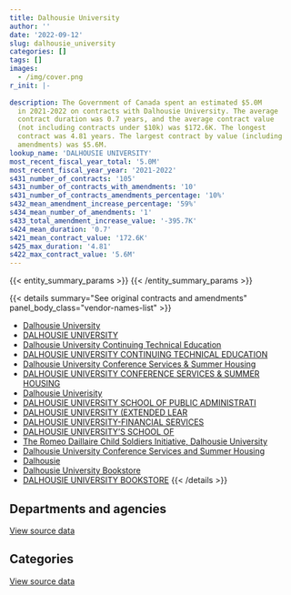 ```yaml
---
title: Dalhousie University
author: ''
date: '2022-09-12'
slug: dalhousie_university
categories: []
tags: []
images:
  - /img/cover.png
r_init: |-
  
description: The Government of Canada spent an estimated $5.0M
  in 2021-2022 on contracts with Dalhousie University. The average
  contract duration was 0.7 years, and the average contract value
  (not including contracts under $10k) was $172.6K. The longest
  contract was 4.81 years. The largest contract by value (including
  amendments) was $5.6M.
lookup_name: 'DALHOUSIE UNIVERSITY'
most_recent_fiscal_year_total: '5.0M'
most_recent_fiscal_year_year: '2021-2022'
s431_number_of_contracts: '105'
s431_number_of_contracts_with_amendments: '10'
s431_number_of_contracts_amendments_percentage: '10%'
s432_mean_amendment_increase_percentage: '59%'
s434_mean_number_of_amendments: '1'
s433_total_amendment_increase_value: '-395.7K'
s424_mean_duration: '0.7'
s421_mean_contract_value: '172.6K'
s425_max_duration: '4.81'
s422_max_contract_value: '5.6M'
---
```


<script src="/rmarkdown-libs/htmlwidgets/htmlwidgets.js"></script>
<link href="/rmarkdown-libs/datatables-css/datatables-crosstalk.css" rel="stylesheet" />
<script src="/rmarkdown-libs/datatables-binding/datatables.js"></script>
<script src="/rmarkdown-libs/jquery/jquery-3.6.0.min.js"></script>
<link href="/rmarkdown-libs/dt-core-bootstrap/css/dataTables.bootstrap.min.css" rel="stylesheet" />
<link href="/rmarkdown-libs/dt-core-bootstrap/css/dataTables.bootstrap.extra.css" rel="stylesheet" />
<script src="/rmarkdown-libs/dt-core-bootstrap/js/jquery.dataTables.min.js"></script>
<script src="/rmarkdown-libs/dt-core-bootstrap/js/dataTables.bootstrap.min.js"></script>
<link href="/rmarkdown-libs/crosstalk/css/crosstalk.min.css" rel="stylesheet" />
<script src="/rmarkdown-libs/crosstalk/js/crosstalk.min.js"></script>
<script src="/rmarkdown-libs/htmlwidgets/htmlwidgets.js"></script>
<link href="/rmarkdown-libs/datatables-css/datatables-crosstalk.css" rel="stylesheet" />
<script src="/rmarkdown-libs/datatables-binding/datatables.js"></script>
<script src="/rmarkdown-libs/jquery/jquery-3.6.0.min.js"></script>
<link href="/rmarkdown-libs/dt-core-bootstrap/css/dataTables.bootstrap.min.css" rel="stylesheet" />
<link href="/rmarkdown-libs/dt-core-bootstrap/css/dataTables.bootstrap.extra.css" rel="stylesheet" />
<script src="/rmarkdown-libs/dt-core-bootstrap/js/jquery.dataTables.min.js"></script>
<script src="/rmarkdown-libs/dt-core-bootstrap/js/dataTables.bootstrap.min.js"></script>
<link href="/rmarkdown-libs/crosstalk/css/crosstalk.min.css" rel="stylesheet" />
<script src="/rmarkdown-libs/crosstalk/js/crosstalk.min.js"></script>

{{< entity_summary_params >}}
{{< /entity_summary_params >}}

{{< details summary="See original contracts and amendments" panel_body_class="vendor-names-list" >}}
- [Dalhousie University](https://search.open.canada.ca/en/ct/?sort=contract_value_f%20desc&page=1&search_text=%22Dalhousie%20University%22)
- [DALHOUSIE UNIVERSITY](https://search.open.canada.ca/en/ct/?sort=contract_value_f%20desc&page=1&search_text=%22DALHOUSIE%20UNIVERSITY%22)
- [Dalhousie University Continuing Technical Education](https://search.open.canada.ca/en/ct/?sort=contract_value_f%20desc&page=1&search_text=%22Dalhousie%20University%20Continuing%20Technical%20Education%22)
- [DALHOUSIE UNIVERSITY CONTINUING TECHNICAL EDUCATION](https://search.open.canada.ca/en/ct/?sort=contract_value_f%20desc&page=1&search_text=%22DALHOUSIE%20UNIVERSITY%20CONTINUING%20TECHNICAL%20EDUCATION%22)
- [Dalhousie University Conference Services & Summer Housing](https://search.open.canada.ca/en/ct/?sort=contract_value_f%20desc&page=1&search_text=%22Dalhousie%20University%20Conference%20Services%20%26%20Summer%20Housing%22)
- [DALHOUSIE UNIVERSITY CONFERENCE SERVICES & SUMMER HOUSING](https://search.open.canada.ca/en/ct/?sort=contract_value_f%20desc&page=1&search_text=%22DALHOUSIE%20UNIVERSITY%20CONFERENCE%20SERVICES%20%26%20SUMMER%20HOUSING%22)
- [Dalhousie Univerisity](https://search.open.canada.ca/en/ct/?sort=contract_value_f%20desc&page=1&search_text=%22Dalhousie%20Univerisity%22)
- [DALHOUSIE UNIVERSITY SCHOOL OF PUBLIC ADMINISTRATI](https://search.open.canada.ca/en/ct/?sort=contract_value_f%20desc&page=1&search_text=%22DALHOUSIE%20UNIVERSITY%20SCHOOL%20OF%20PUBLIC%20ADMINISTRATI%22)
- [DALHOUSIE UNIVERSITY (EXTENDED LEAR](https://search.open.canada.ca/en/ct/?sort=contract_value_f%20desc&page=1&search_text=%22DALHOUSIE%20UNIVERSITY%20%28EXTENDED%20LEAR%22)
- [DALHOUSIE UNIVERSITY-FINANCIAL SERVICES](https://search.open.canada.ca/en/ct/?sort=contract_value_f%20desc&page=1&search_text=%22DALHOUSIE%20UNIVERSITY-FINANCIAL%20SERVICES%22)
- [DALHOUSIE UNIVERSITY’S SCHOOL OF](https://search.open.canada.ca/en/ct/?sort=contract_value_f%20desc&page=1&search_text=%22DALHOUSIE%20UNIVERSITY%27S%20SCHOOL%20OF%22)
- [The Romeo Daillaire Child Soldiers Initiative, Dalhousie University](https://search.open.canada.ca/en/ct/?sort=contract_value_f%20desc&page=1&search_text=%22The%20Romeo%20Daillaire%20Child%20Soldiers%20Initiative%2c%20Dalhousie%20University%22)
- [Dalhousie University Conference Services and Summer Housing](https://search.open.canada.ca/en/ct/?sort=contract_value_f%20desc&page=1&search_text=%22Dalhousie%20University%20Conference%20Services%20%20and%20Summer%20Housing%22)
- [Dalhousie](https://search.open.canada.ca/en/ct/?sort=contract_value_f%20desc&page=1&search_text=%22Dalhousie%22)
- [Dalhousie University Bookstore](https://search.open.canada.ca/en/ct/?sort=contract_value_f%20desc&page=1&search_text=%22Dalhousie%20University%20Bookstore%22)
- [DALHOUSIE UNIVERSITY BOOKSTORE](https://search.open.canada.ca/en/ct/?sort=contract_value_f%20desc&page=1&search_text=%22DALHOUSIE%20UNIVERSITY%20BOOKSTORE%22)
{{< /details >}}

## Departments and agencies

<div id="htmlwidget-1" style="width:100%;height:auto;" class="datatables html-widget"></div>
<script type="application/json" data-for="htmlwidget-1">{"x":{"style":"bootstrap","filter":"none","vertical":false,"data":[["<a href=\"/departments/aafc-aac/\">Agriculture and Agri-Food Canada<\/a>","<a href=\"/departments/cic/\">Immigration, Refugees and Citizenship Canada<\/a>","<a href=\"/departments/dfo-mpo/\">Fisheries and Oceans Canada<\/a>","<a href=\"/departments/dnd-mdn/\">National Defence<\/a>","<a href=\"/departments/ec/\">Environment and Climate Change Canada<\/a>","<a href=\"/departments/esdc-edsc/\">Employment and Social Development Canada<\/a>","<a href=\"/departments/hc-sc/\">Health Canada<\/a>","<a href=\"/departments/nrc-cnrc/\">National Research Council Canada<\/a>","<a href=\"/departments/nrcan-rncan/\">Natural Resources Canada<\/a>","<a href=\"/departments/pc/\">Parks Canada<\/a>","<a href=\"/departments/phac-aspc/\">Public Health Agency of Canada<\/a>","<a href=\"/departments/ssc-spc/\">Shared Services Canada<\/a>","<a href=\"/departments/tbs-sct/\">Treasury Board of Canada Secretariat<\/a>","<a href=\"/departments/tc/\">Transport Canada<\/a>"],[19320,6904.11,68310,167699.94,null,null,108671.24,null,145141.07,null,null,null,102900,null],[14593.5,null,381858.32,1543460.44,24261.1,24999,152359.71,51730.89,46283.6,32443.56,null,6293.91,null,null],[null,null,335242.53,1876757.8,30044,null,220184.16,293618.72,100930,68162.82,1497232.3,6276.71,null,null],[64037.02,null,256276.69,2137126.85,null,3216.12,35795.73,41330.01,154790.6,54570.97,1751035.61,6276.71,null,541255.49]],"container":"<table class=\"table table-striped table-hover row-border order-column display\">\n  <thead>\n    <tr>\n      <th>Department<\/th>\n      <th>2018-2019<\/th>\n      <th>2019-2020<\/th>\n      <th>2020-2021<\/th>\n      <th>2021-2022<\/th>\n    <\/tr>\n  <\/thead>\n<\/table>","options":{"order":[[4,"desc"]],"pageLength":10,"autoWidth":true,"columnDefs":[{"targets":1,"render":"function(data, type, row, meta) {\n    return type !== 'display' ? data : DTWidget.formatCurrency(data, \"$\", 2, 3, \",\", \".\", true, null);\n  }"},{"targets":2,"render":"function(data, type, row, meta) {\n    return type !== 'display' ? data : DTWidget.formatCurrency(data, \"$\", 2, 3, \",\", \".\", true, null);\n  }"},{"targets":3,"render":"function(data, type, row, meta) {\n    return type !== 'display' ? data : DTWidget.formatCurrency(data, \"$\", 2, 3, \",\", \".\", true, null);\n  }"},{"targets":4,"render":"function(data, type, row, meta) {\n    return type !== 'display' ? data : DTWidget.formatCurrency(data, \"$\", 2, 3, \",\", \".\", true, null);\n  }"},{"width":"16%","targets":[1,2,3,4]},{"className":"dt-right","targets":[1,2,3,4]}],"orderClasses":false}},"evals":["options.columnDefs.0.render","options.columnDefs.1.render","options.columnDefs.2.render","options.columnDefs.3.render"],"jsHooks":[]}</script>
<p class="text-right">
<a href="https://github.com/GoC-Spending/contracts-data/tree/main/data/out/vendors/dalhousie_university/summary_by_fiscal_year_by_department.csv" class="source-data-link btn btn-link">View source data</a>
</p>

## Categories

<div id="htmlwidget-2" style="width:100%;height:auto;" class="datatables html-widget"></div>
<script type="application/json" data-for="htmlwidget-2">{"x":{"style":"bootstrap","filter":"none","vertical":false,"data":[["<a href=\"/categories/other/\">(Other)<\/a>","<a href=\"/categories/facilities_and_construction/\">Facilities and construction<\/a>","<a href=\"/categories/professional_services/\">Professional services<\/a>","<a href=\"/categories/information_technology/\">Information technology<\/a>","<a href=\"/categories/medical/\">Medical<\/a>","<a href=\"/categories/industrial_products_and_services/\">Industrial products and services<\/a>","<a href=\"/categories/security_and_protection/\">Security and protection<\/a>","<a href=\"/categories/human_capital/\">Human capital<\/a>"],[null,null,489351.54,null,null,null,null,129594.83],[null,12176.2,1000006.08,154337.05,null,null,1080328.77,31435.93],[null,12176.2,2408266.49,6673.56,80000,null,1860000,61332.8],[31570,12176.2,2769636.87,6276.71,null,78755.17,1860000,287296.85]],"container":"<table class=\"table table-striped table-hover row-border order-column display\">\n  <thead>\n    <tr>\n      <th>Category<\/th>\n      <th>2018-2019<\/th>\n      <th>2019-2020<\/th>\n      <th>2020-2021<\/th>\n      <th>2021-2022<\/th>\n    <\/tr>\n  <\/thead>\n<\/table>","options":{"order":[[4,"desc"]],"dom":"t","pageLength":30,"autoWidth":true,"columnDefs":[{"targets":1,"render":"function(data, type, row, meta) {\n    return type !== 'display' ? data : DTWidget.formatCurrency(data, \"$\", 2, 3, \",\", \".\", true, null);\n  }"},{"targets":2,"render":"function(data, type, row, meta) {\n    return type !== 'display' ? data : DTWidget.formatCurrency(data, \"$\", 2, 3, \",\", \".\", true, null);\n  }"},{"targets":3,"render":"function(data, type, row, meta) {\n    return type !== 'display' ? data : DTWidget.formatCurrency(data, \"$\", 2, 3, \",\", \".\", true, null);\n  }"},{"targets":4,"render":"function(data, type, row, meta) {\n    return type !== 'display' ? data : DTWidget.formatCurrency(data, \"$\", 2, 3, \",\", \".\", true, null);\n  }"},{"width":"16%","targets":[1,2,3,4]},{"className":"dt-right","targets":[1,2,3,4]}],"orderClasses":false,"lengthMenu":[10,25,30,50,100]}},"evals":["options.columnDefs.0.render","options.columnDefs.1.render","options.columnDefs.2.render","options.columnDefs.3.render"],"jsHooks":[]}</script>
<p class="text-right">
<a href="https://github.com/GoC-Spending/contracts-data/tree/main/data/out/vendors/dalhousie_university/summary_by_fiscal_year_by_category.csv" class="source-data-link btn btn-link">View source data</a>
</p>
